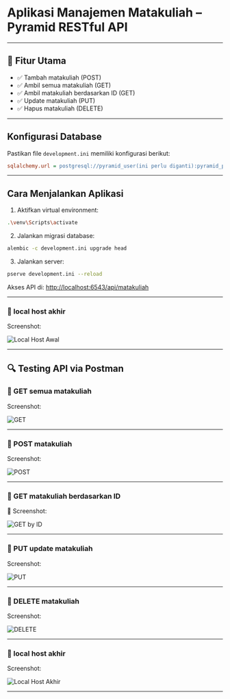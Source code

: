 #  Aplikasi Manajemen Matakuliah – Pyramid RESTful API
---

## 💠 Fitur Utama

* ✅ Tambah matakuliah (POST)
* ✅ Ambil semua matakuliah (GET)
* ✅ Ambil matakuliah berdasarkan ID (GET)
* ✅ Update matakuliah (PUT)
* ✅ Hapus matakuliah (DELETE)

---

## Konfigurasi Database

Pastikan file `development.ini` memiliki konfigurasi berikut:

```ini
sqlalchemy.url = postgresql://pyramid_user(ini perlu diganti):pyramid_pass(perlu diganti)@localhost:5432/pyramid_matakuliah
```

---

## Cara Menjalankan Aplikasi

1. Aktifkan virtual environment:

```bash
.\venv\Scripts\activate
```

2. Jalankan migrasi database:

```bash
alembic -c development.ini upgrade head
```

3. Jalankan server:

```bash
pserve development.ini --reload
```

Akses API di: [http://localhost:6543/api/matakuliah](http://localhost:6543/api/matakuliah)

---

### 🔹 local host akhir

Screenshot:

![Local Host Awal](screenshot/localhost%20test.png)

---

## 🔍 Testing API via Postman

### 🔹 GET semua matakuliah

Screenshot:

![GET](screenshot/get%20all.png)

---

### 🔹 POST matakuliah

Screenshot:

![POST](screenshot/post.png)

---

### 🔹 GET matakuliah berdasarkan ID

📸 Screenshot:

![GET by ID](screenshot/get%20id%202.png)

---

### 🔹 PUT update matakuliah

Screenshot:

![PUT](screenshot/put%20id%202.png)

---

### 🔹 DELETE matakuliah

Screenshot:

![DELETE](screenshot/delete.png)

---

### 🔹 local host akhir

Screenshot:

![Local Host Akhir](screenshot/local%20test%20akhir.png)

---
